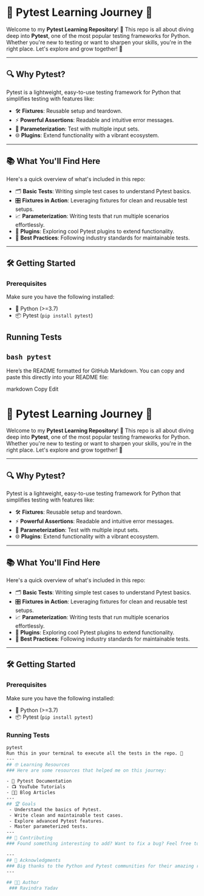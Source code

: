 # 🧪 Pytest Learning Journey 🚀

Welcome to my **Pytest Learning Repository**! 🎉 This repo is all about diving deep into **Pytest**, one of the most popular testing frameworks for Python. Whether you're new to testing or want to sharpen your skills, you're in the right place. Let's explore and grow together! 🌱

---

## 🔍 Why Pytest?

Pytest is a lightweight, easy-to-use testing framework for Python that simplifies testing with features like:
- 🛠️ **Fixtures**: Reusable setup and teardown.
- ⚡ **Powerful Assertions**: Readable and intuitive error messages.
- 🔄 **Parameterization**: Test with multiple input sets.
- 🌐 **Plugins**: Extend functionality with a vibrant ecosystem.

---

## 📚 What You'll Find Here

Here's a quick overview of what's included in this repo:
- 🗂️ **Basic Tests**: Writing simple test cases to understand Pytest basics.
- 🎛️ **Fixtures in Action**: Leveraging fixtures for clean and reusable test setups.
- 📈 **Parameterization**: Writing tests that run multiple scenarios effortlessly.
- 🔗 **Plugins**: Exploring cool Pytest plugins to extend functionality.
- 🚨 **Best Practices**: Following industry standards for maintainable tests.

---

## 🛠️ Getting Started

### Prerequisites
Make sure you have the following installed:
- 🐍 Python (>=3.7)
- 📦 Pytest (`pip install pytest`)

## Running Tests
```bash pytest ```
---


Here’s the README formatted for GitHub Markdown. You can copy and paste this directly into your README file:

markdown
Copy
Edit
# 🧪 Pytest Learning Journey 🚀

Welcome to my **Pytest Learning Repository**! 🎉 This repo is all about diving deep into **Pytest**, one of the most popular testing frameworks for Python. Whether you're new to testing or want to sharpen your skills, you're in the right place. Let's explore and grow together! 🌱

---

## 🔍 Why Pytest?

Pytest is a lightweight, easy-to-use testing framework for Python that simplifies testing with features like:
- 🛠️ **Fixtures**: Reusable setup and teardown.
- ⚡ **Powerful Assertions**: Readable and intuitive error messages.
- 🔄 **Parameterization**: Test with multiple input sets.
- 🌐 **Plugins**: Extend functionality with a vibrant ecosystem.

---

## 📚 What You'll Find Here

Here's a quick overview of what's included in this repo:
- 🗂️ **Basic Tests**: Writing simple test cases to understand Pytest basics.
- 🎛️ **Fixtures in Action**: Leveraging fixtures for clean and reusable test setups.
- 📈 **Parameterization**: Writing tests that run multiple scenarios effortlessly.
- 🔗 **Plugins**: Exploring cool Pytest plugins to extend functionality.
- 🚨 **Best Practices**: Following industry standards for maintainable tests.

---

## 🛠️ Getting Started

### Prerequisites
Make sure you have the following installed:
- 🐍 Python (>=3.7)
- 📦 Pytest (`pip install pytest`)

### Running Tests
```bash
pytest
Run this in your terminal to execute all the tests in the repo. 🎯
--- 
## 🤓 Learning Resources
### Here are some resources that helped me on this journey:

- 📖 Pytest Documentation
- 📺 YouTube Tutorials
- 🧑‍💻 Blog Articles
---
## 🏆 Goals
 - Understand the basics of Pytest.
 - Write clean and maintainable test cases.
 - Explore advanced Pytest features.
 - Master parameterized tests.
---
## 🤝 Contributing
### Found something interesting to add? Want to fix a bug? Feel free to open a PR or file an issue. Contributions are always welcome! 💖

---
## 🌟 Acknowledgments
### Big thanks to the Python and Pytest communities for their amazing resources and support! 🙌
---

## 🧑‍💻 Author
 ### Ravindra Yadav

